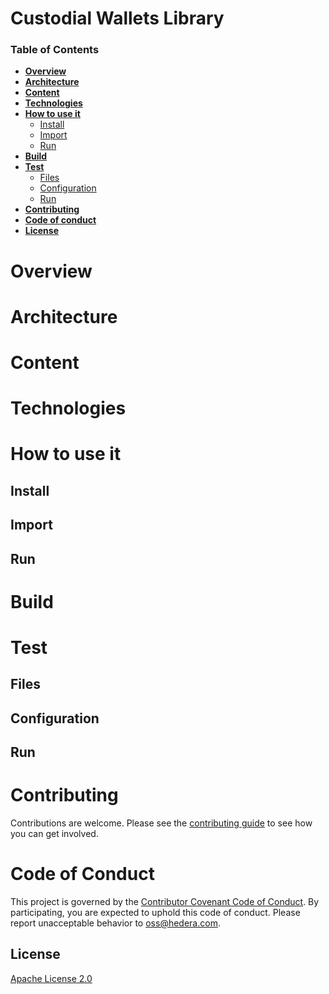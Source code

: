 # Custodial Wallets Library

### Table of Contents

- **[Overview](#overview)**<br>
- **[Architecture](#architecture)**<br>
- **[Content](#content)**<br>
- **[Technologies](#technologies)**<br>
- **[How to use it](#how-to-use-it)**<br>
  - [Install](#install)<br>
  - [Import](#import)<br>
  - [Run](#run)<br>
- **[Build](#build)**<br>
- **[Test](#test)**<br>
  - [Files](#files)<br>
  - [Configuration](#configuration)<br>
  - [Run](#run)<br>
- **[Contributing](#contributing)**<br>
- **[Code of conduct](#code-of-conduct)**<br>
- **[License](#license)**<br>

# Overview

# Architecture

# Content

# Technologies

# How to use it

## Install

## Import

## Run

# Build

# Test

## Files

## Configuration

## Run

# Contributing

Contributions are welcome. Please see the
[contributing guide](https://github.com/hashgraph/.github/blob/main/CONTRIBUTING.md)
to see how you can get involved.

# Code of Conduct

This project is governed by the
[Contributor Covenant Code of Conduct](https://github.com/hashgraph/.github/blob/main/CODE_OF_CONDUCT.md). By
participating, you are expected to uphold this code of conduct. Please report unacceptable behavior
to [oss@hedera.com](mailto:oss@hedera.com).

## License

[Apache License 2.0](LICENSE)
